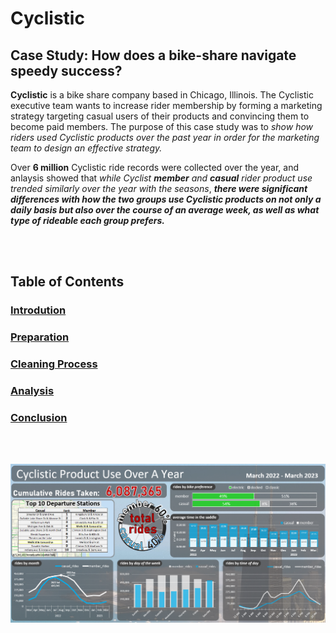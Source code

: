 # Cyclistic
## Case Study: How does a bike-share navigate speedy success?

**Cyclistic** is a bike share company based in Chicago, Illinois.  The Cyclistic executive team wants to increase rider membership by forming a marketing strategy targeting casual users of their products and convincing them to become paid members.  The purpose of this case study was to *show how riders used Cyclistic products over the past year in order for the marketing team to design an effective strategy.*  

Over **6 million** Cyclistic ride records were collected over the year, and anlaysis showed that *while Cyclist **member** and **casual** rider product use trended similarly over the year with the seasons*, ***there were significant differences with how the two groups use Cyclistic products on not only a daily basis but also over the course of an average week, as well as what type of rideable each group prefers.*** 

<br><br>

## Table of Contents
### [Introdution](/google_capstone/1.%20Introduction.md)
### [Preparation](/google_capstone/2.%20Preparation.md)
### [Cleaning Process](/google_capstone/3.%20Process.md)
### [Analysis](/google_capstone/4.%20Analysis.md)
### [Conclusion](/google_capstone/5.%20Conclusion.md)

<br><br>

![image](/google_capstone/images/dashboard.PNG)

